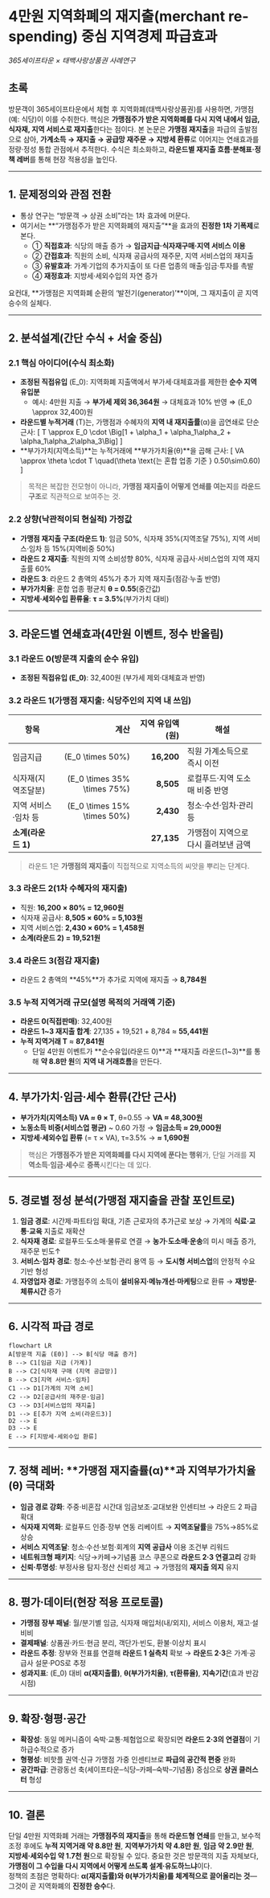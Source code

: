 # 4만원 지역화폐의 **재지출(merchant re-spending)** 중심 지역경제 파급효과  
_365세이프타운 × 태백사랑상품권 사례연구_

## 초록
방문객이 365세이프타운에서 체험 후 지역화폐(태백사랑상품권)를 사용하면, 가맹점(예: 식당)이 이를 수취한다. 핵심은 **가맹점주가 받은 지역화폐를 다시 지역 내에서 임금, 식자재, 지역 서비스로 재지출**한다는 점이다. 본 논문은 **가맹점 재지출**을 파급의 출발점으로 삼아, **가계소득 → 재지출 → 공급망 재주문 → 지방세 환류**로 이어지는 연쇄효과를 정량·정성 통합 관점에서 추적한다. 수식은 최소화하고, **라운드별 재지출 흐름·분해표·정책 레버**를 통해 현장 적용성을 높인다.

---

## 1. 문제정의와 관점 전환
- 통상 연구는 “방문객 → 상권 소비”라는 1차 효과에 머문다.  
- 여기서는 **“가맹점주가 받은 지역화폐의 재지출”**을 효과의 **진정한 1차 기폭제**로 본다.  
  - ① **직접효과**: 식당의 매출 증가 → **임금지급·식자재구매·지역 서비스 이용**  
  - ② **간접효과**: 직원의 소비, 식자재 공급사의 재주문, 지역 서비스업의 재지출  
  - ③ **유발효과**: 가계·기업의 추가지출이 또 다른 업종의 매출·임금·투자를 촉발  
  - ④ **재정효과**: 지방세·세외수입의 자연 증가

요컨대, **가맹점은 지역화폐 순환의 ‘발전기(generator)’**이며, 그 재지출이 곧 지역승수의 실체다.

---

## 2. 분석설계(간단 수식 + 서술 중심)

### 2.1 핵심 아이디어(수식 최소화)
- **조정된 직접유입** \(E_0\): 지역화폐 지출액에서 부가세·대체효과를 제한한 **순수 지역유입분**  
  - 예시: 4만원 지출 → **부가세 제외 36,364원** → 대체효과 10% 반영 ⇒ \(E_0 \approx 32,400\)원
- **라운드별 누적거래** \(T\)는, 가맹점과 수혜자의 **지역 내 재지출률**(α)을 곱연쇄로 단순 근사:
\[
T \approx E_0 \cdot \Big[1 + \alpha_1 + \alpha_1\alpha_2 + \alpha_1\alpha_2\alpha_3\Big]
\]
- **부가가치(지역소득)**는 누적거래에 **부가가치율(θ)**을 곱해 근사:
\[
VA \approx \theta \cdot T \quad(\theta \text{는 혼합 업종 기준 } 0.50\sim0.60)
\]

> 목적은 복잡한 전모형이 아니라, **가맹점 재지출이 어떻게 연쇄를 여는지**를 **라운드 구조**로 직관적으로 보여주는 것.

### 2.2 상향(낙관적이되 현실적) 가정값
- **가맹점 재지출 구조(라운드 1)**: 임금 50%, 식자재 35%(지역조달 75%), 지역 서비스·임차 등 15%(지역비중 50%)  
- **라운드 2 재지출**: 직원의 지역 소비성향 80%, 식자재 공급사·서비스업의 지역 재지출률 60%  
- **라운드 3**: 라운드 2 총액의 45%가 추가 지역 재지출(점감·누출 반영)  
- **부가가치율**: 혼합 업종 평균치 **θ = 0.55**(중간값)  
- **지방세·세외수입 환류율**: **τ = 3.5%**(부가가치 대비)

---

## 3. 라운드별 연쇄효과(4만원 이벤트, 정수 반올림)

### 3.1 라운드 0(방문객 지출의 순수 유입)
- **조정된 직접유입 \(E_0\)**: 32,400원 (부가세 제외·대체효과 반영)

### 3.2 라운드 1(가맹점 재지출: 식당주인의 지역 내 쓰임)
| 항목 | 계산 | 지역 유입액(원) | 해설 |
|---|---:|---:|---|
| 임금지급 | \(E_0 \times 50\%\) | **16,200** | 직원 가계소득으로 즉시 이전 |
| 식자재(지역조달분) | \(E_0 \times 35\% \times 75\%\) | **8,505** | 로컬푸드·지역 도소매 비중 반영 |
| 지역 서비스·임차 등 | \(E_0 \times 15\% \times 50\%\) | **2,430** | 청소·수선·임차·관리 등 |
| **소계(라운드 1)** |  | **27,135** | 가맹점이 지역으로 다시 흘려보낸 금액 |

> 라운드 1은 **가맹점의 재지출**이 직접적으로 지역소득의 씨앗을 뿌리는 단계다.

### 3.3 라운드 2(1차 수혜자의 재지출)
- 직원: **16,200 × 80% = 12,960원**  
- 식자재 공급사: **8,505 × 60% = 5,103원**  
- 지역 서비스업: **2,430 × 60% = 1,458원**  
- **소계(라운드 2) = 19,521원**

### 3.4 라운드 3(점감 재지출)
- 라운드 2 총액의 **45%**가 추가로 지역에 재지출 → **8,784원**

### 3.5 누적 지역거래 규모(설명 목적의 거래액 기준)
- **라운드 0(직접판매)**: 32,400원  
- **라운드 1~3 재지출 합계**: 27,135 + 19,521 + 8,784 ≈ **55,441원**  
- **누적 지역거래 T** ≈ **87,841원**  
  - 단일 4만원 이벤트가 **순수유입(라운드 0)**과 **재지출 라운드(1~3)**를 통해 **약 8.8만 원**의 **지역 내 거래흐름**을 만든다.

---

## 4. 부가가치·임금·세수 환류(간단 근사)
- **부가가치(지역소득) VA ≈ θ × T**, θ=0.55 → **VA ≈ 48,300원**  
- **노동소득 비중(서비스업 평균)** ~ 0.60 가정 → **임금소득 ≈ 29,000원**  
- **지방세·세외수입 환류** \(= τ × VA\), τ=3.5% → **≈ 1,690원**

> 핵심은 **가맹점주가 받은 지역화폐를 다시 지역에 푼다는 행위**가, 단일 거래를 **지역소득·임금·세수**로 **증폭**시킨다는 데 있다.

---

## 5. 경로별 정성 분석(가맹점 재지출을 관찰 포인트로)
1) **임금 경로**: 시간제·파트타임 확대, 기존 근로자의 추가근로 보상 → 가계의 **식료·교통·교육** 지출로 재확산  
2) **식자재 경로**: 로컬푸드·도소매·물류로 연결 → **농가·도소매·운송**의 미시 매출 증가, 재주문 빈도↑  
3) **서비스·임차 경로**: 청소·수선·보험·관리 용역 등 → **도시형 서비스업**의 안정적 수요 기반 형성  
4) **자영업자 경로**: 가맹점주의 소득이 **설비유지·메뉴개선·마케팅**으로 환류 → **재방문·체류시간** 증가

---

## 6. 시각적 파급 경로

```mermaid
flowchart LR
A[방문객 지출 (E0)] --> B[식당 매출 증가]
B --> C1[임금 지급 (가계)]
B --> C2[식자재 구매 (지역 공급망)]
B --> C3[지역 서비스·임차]
C1 --> D1[가계의 지역 소비]
C2 --> D2[공급사의 재주문·임금]
C3 --> D3[서비스업의 재지출]
D1 --> E[추가 지역 소비(라운드3)]
D2 --> E
D3 --> E
E --> F[지방세·세외수입 환류]
```

---

## 7. 정책 레버: **가맹점 재지출률(α)**과 **지역부가가치율(θ)** 극대화
- **임금 경로 강화**: 주중·비혼잡 시간대 임금보조·교대보완 인센티브 → 라운드 2 파급 확대  
- **식자재 지역화**: 로컬푸드 인증·장부 연동 리베이트 → **지역조달률**을 75%→85%로 상승  
- **서비스 지역조달**: 청소·수선·보험·회계의 **지역 공급사** 이용 조건부 리워드  
- **네트워크형 패키지**: 식당→카페→기념품 코스 쿠폰으로 **라운드 2·3 연결고리** 강화  
- **신뢰·투명성**: 부정사용 탐지·정산 신뢰성 제고 → 가맹점의 **재지출 의지** 유지

---

## 8. 평가·데이터(현장 적용 프로토콜)
- **가맹점 장부 패널**: 월/분기별 임금, 식자재 매입처(내/외지), 서비스 이용처, 재고·설비비  
- **결제패널**: 상품권·카드·현금 분리, 객단가·빈도, 환불·이상치 표시  
- **라운드 추정**: 장부와 전표를 연결해 **라운드 1 실측치** 확보 → **라운드 2·3**은 가계·공급사 설문·POS로 추정  
- **성과지표**: \(E_0\) 대비 **α(재지출률)**, **θ(부가가치율)**, **τ(환류율)**, **지속기간**(효과 반감시점)

---

## 9. 확장·형평·공간
- **확장성**: 동일 메커니즘이 숙박·교통·체험업으로 확장되면 **라운드 2·3의 연결점**이 기하급수적으로 증가  
- **형평성**: 비핫플 권역·신규 가맹점 가중 인센티브로 **파급의 공간적 편중** 완화  
- **공간파급**: 관광동선 축(세이프타운–식당–카페–숙박–기념품) 중심으로 **상권 클러스터** 형성

---

## 10. 결론
단일 4만원 지역화폐 거래는 **가맹점주의 재지출**을 통해 **라운드형 연쇄**를 만들고, 보수적 조정 후에도 **누적 지역거래 약 8.8만 원**, **지역부가가치 약 4.8만 원**, **임금 약 2.9만 원**, **지방세·세외수입 약 1.7천 원**으로 확장될 수 있다. 중요한 것은 방문객의 지출 자체보다, **가맹점이 그 수입을 다시 지역에서 어떻게 쓰도록 설계·유도하느냐**이다.  
정책의 초점은 명확하다: **α(재지출률)와 θ(부가가치율)를 체계적으로 끌어올리는 것**—그것이 곧 지역화폐의 **진정한 승수**다.
